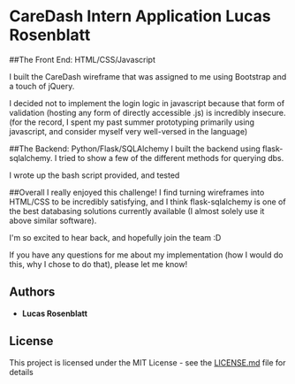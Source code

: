 # CareDash Intern Application Lucas Rosenblatt

##The Front End: HTML/CSS/Javascript

I built the CareDash wireframe that was assigned to me using Bootstrap and a touch of jQuery. 

I decided not to implement the login logic in javascript because that form of validation (hosting any form of directly accessible .js) is incredibly insecure. (for the record, I spent my past summer prototyping primarily using javascript, and consider myself very well-versed in the language)

##The Backend: Python/Flask/SQLAlchemy
I built the backend using flask-sqlalchemy. I tried to show a few of the different methods for querying dbs.

I wrote up the bash script provided, and tested 

##Overall
I really enjoyed this challenge! I find turning wireframes into HTML/CSS to be incredibly satisfying, and I think flask-sqlalchemy is one of the best databasing solutions currently available (I almost solely use it above similar software).

I'm so excited to hear back, and hopefully join the team :D

If you have any questions for me about my implementation (how I would do this, why I chose to do that), please let me know!

## Authors

* **Lucas Rosenblatt** 

## License

This project is licensed under the MIT License - see the [LICENSE.md](LICENSE.md) file for details